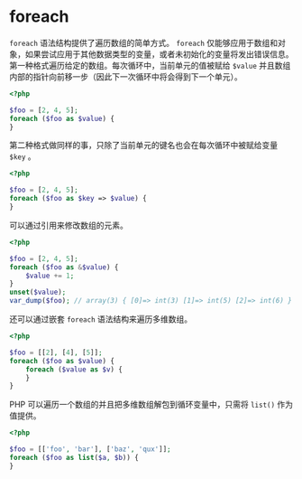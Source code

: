 # foreach

`foreach` 语法结构提供了遍历数组的简单方式。 `foreach` 仅能够应用于数组和对象，如果尝试应用于其他数据类型的变量，或者未初始化的变量将发出错误信息。第一种格式遍历给定的数组。每次循环中，当前单元的值被赋给 `$value` 并且数组内部的指针向前移一步（因此下一次循环中将会得到下一个单元）。

```php
<?php

$foo = [2, 4, 5];
foreach ($foo as $value) {
}

```

第二种格式做同样的事，只除了当前单元的键名也会在每次循环中被赋给变量 `$key` 。

```php
<?php

$foo = [2, 4, 5];
foreach ($foo as $key => $value) {
}

```

可以通过引用来修改数组的元素。

```php
<?php

$foo = [2, 4, 5];
foreach ($foo as &$value) {
    $value += 1;
}
unset($value);
var_dump($foo); // array(3) { [0]=> int(3) [1]=> int(5) [2]=> int(6) }

```

还可以通过嵌套 `foreach` 语法结构来遍历多维数组。

```php
<?php

$foo = [[2], [4], [5]];
foreach ($foo as $value) {
    foreach ($value as $v) {
    }
}

```

PHP 可以遍历一个数组的并且把多维数组解包到循环变量中，只需将 `list()` 作为值提供。

```php
<?php

$foo = [['foo', 'bar'], ['baz', 'qux']];
foreach ($foo as list($a, $b)) {
}

```


